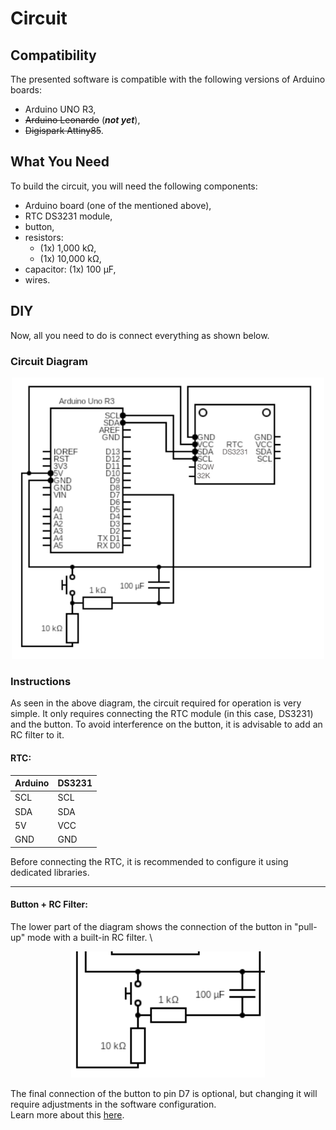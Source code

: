 # Circuit

## Compatibility

The presented software is compatible with the following versions of Arduino boards:
* Arduino UNO R3, 
* ~~Arduino Leonardo~~ (**_not yet_**),
* ~~Digispark Attiny85~~.

## What You Need

To build the circuit, you will need the following components:

* Arduino board (one of the mentioned above), 
* RTC DS3231 module, 
* button, 
* resistors:
  * (1x) 1,000 k<span>Ω</span>,
  * (1x) 10,000 k<span>Ω</span>, 
* capacitor: (1x) 100 <span>µ</span>F, 
* wires.

## DIY

Now, all you need to do is connect everything as shown below.

### Circuit Diagram

<p align="center">
  <img src="https://github.com/SQTX/U2F_arduino_key/blob/doc/img/circuit_diagram.png" width="500">
</p>

### Instructions

As seen in the above diagram, the circuit required for operation is very simple. 
It only requires connecting the RTC module (in this case, DS3231) and the button. 
To avoid interference on the button, it is advisable to add an RC filter to it.

#### RTC:

| Arduino | DS3231 |
|---------|--------|
| SCL     | SCL    |
| SDA     | SDA    |
| 5V      | VCC    |
| GND     | GND    |

Before connecting the RTC, it is recommended to configure it using dedicated libraries.

---

#### Button + RC Filter:

The lower part of the diagram shows the connection of the button in "pull-up" mode with 
a built-in RC filter. \

<p align="center">
  <img src="https://github.com/SQTX/U2F_arduino_key/blob/doc/img/btn+rc.png">
</p>

The final connection of the button to pin D7 is optional, but changing it will require 
adjustments in the software configuration. \
Learn more about this [here](https://github.com/SQTX/U2F_arduino_key/wiki/4_Configuration).